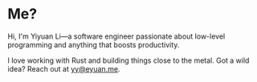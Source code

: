 <h1 class="title">Me?</h1>
    <p class="mb-4">
    Hi, I'm Yiyuan Li—a software engineer passionate about low-level programming and anything that boosts productivity.
    </p>
    <p class="mb-4">
    I love working with Rust and building things close to the metal. Got a wild idea? Reach out at <a href="mailto:yy@yuan.me">yy@eyuan.me</a>.
    </p>
	<div class="mb-4">
	</div>
